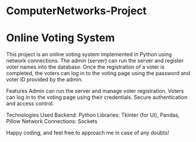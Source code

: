 # ComputerNetworks-Project
# Online Voting System

This project is an online voting system implemented in Python using network connections. The admin (server) can run the server and register voter names into the database. Once the registration of a voter is completed, the voters can log in to the voting page using the password and voter ID provided by the admin.

Features
Admin can run the server and manage voter registration.
Voters can log in to the voting page using their credentials.
Secure authentication and access control.

Technologies Used
Backend: Python
Libraries: Tkinter (for UI), Pandas, Pillow
Network Connections: Sockets

Happy coding, and feel free to approach me in case of any doubts!
